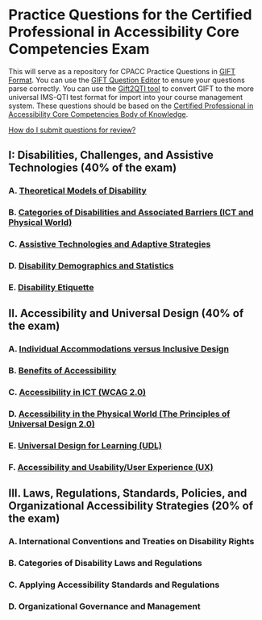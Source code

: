 # Practice Questions for the Certified Professional in Accessibility Core Competencies Exam
This will serve as a repository for CPACC Practice Questions in [GIFT Format](https://docs.moodle.org/37/en/GIFT_format).  You can use the [GIFT Question Editor](https://fuhrmanator.github.io/GIFT-grammar-PEG.js/docs/editor/editor.html) to ensure your questions parse correctly.  You can use the [Gift2QTI tool](https://github.com/csev/gift2qti) to convert GIFT to the more universal IMS-QTI test format for import into your course management system.  These questions should be based on the [Certified Professional in Accessibility Core Competencies Body of Knowledge](https://iaap.membershipsoftware.org/files/IAAP%20CPACC%20BOK%202017_062317.docx).

[How do I submit questions for review?](CONTRIBUTING.md)

## I: Disabilities, Challenges, and Assistive Technologies (40% of the exam)
### A. [Theoretical Models of Disability](I/A/index.md)
### B. [Categories of Disabilities and Associated Barriers (ICT and Physical World)](I/B/index.md)
### C. [Assistive Technologies and Adaptive Strategies](I/C/index.md)
### D. [Disability Demographics and Statistics](I/D/index.md)
### E. [Disability Etiquette](I/E/index.md) 
## II. Accessibility and Universal Design (40% of the exam)
### A. [Individual Accommodations versus Inclusive Design](II/A/index.md)
### B. [Benefits of Accessibility](II/B/index.md)
### C. [Accessibility in ICT (WCAG 2.0)](II/C/index.md)
### D. [Accessibility in the Physical World (The Principles of Universal Design 2.0)](II/D/index.md)
### E. [Universal Design for Learning (UDL)](II/E/index.md)
### F. [Accessibility and Usability/User Experience (UX)](II/F/index.md)
## III. Laws, Regulations, Standards, Policies, and Organizational Accessibility Strategies (20% of the exam)
### A. International Conventions and Treaties on Disability Rights
### B. Categories of Disability Laws and Regulations
### C. Applying Accessibility Standards and Regulations
### D. Organizational Governance and Management